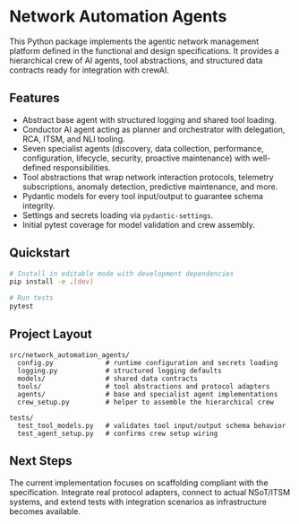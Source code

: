 # Network Automation Agents

This Python package implements the agentic network management platform defined in the functional and design specifications. It provides a hierarchical crew of AI agents, tool abstractions, and structured data contracts ready for integration with crewAI.

## Features

- Abstract base agent with structured logging and shared tool loading.
- Conductor AI agent acting as planner and orchestrator with delegation, RCA, ITSM, and NLI tooling.
- Seven specialist agents (discovery, data collection, performance, configuration, lifecycle, security, proactive maintenance) with well-defined responsibilities.
- Tool abstractions that wrap network interaction protocols, telemetry subscriptions, anomaly detection, predictive maintenance, and more.
- Pydantic models for every tool input/output to guarantee schema integrity.
- Settings and secrets loading via `pydantic-settings`.
- Initial pytest coverage for model validation and crew assembly.

## Quickstart

```bash
# Install in editable mode with development dependencies
pip install -e .[dev]

# Run tests
pytest
```

## Project Layout

```text
src/network_automation_agents/
  config.py             # runtime configuration and secrets loading
  logging.py            # structured logging defaults
  models/               # shared data contracts
  tools/                # tool abstractions and protocol adapters
  agents/               # base and specialist agent implementations
  crew_setup.py         # helper to assemble the hierarchical crew

tests/
  test_tool_models.py   # validates tool input/output schema behavior
  test_agent_setup.py   # confirms crew setup wiring
```

## Next Steps

The current implementation focuses on scaffolding compliant with the specification. Integrate real protocol adapters, connect to actual NSoT/ITSM systems, and extend tests with integration scenarios as infrastructure becomes available.
